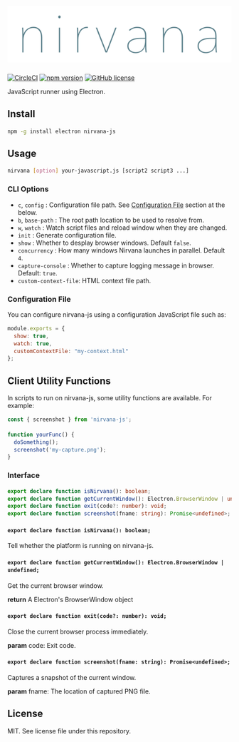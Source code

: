# ![Nirvana](./logo.png)

[![CircleCI](https://circleci.com/gh/Quramy/nirvana-js.svg?style=svg)](https://circleci.com/gh/Quramy/nirvana-js)
[![npm version](https://badge.fury.io/js/nirvana-js.svg)](https://badge.fury.io/js/nirvana-js)
[![GitHub license](https://img.shields.io/badge/license-MIT-blue.svg)](https://raw.githubusercontent.com/Quramy/nirvana-js/master/LICENSE)

JavaScript runner using Electron.

## Install

```sh
npm -g install electron nirvana-js
```

## Usage

```sh
nirvana [option] your-javascript.js [script2 script3 ...]
```

### CLI Options

- `c`, `config` : Configuration file path. See [Configuration File](#configuration-file) section at the below.
- `b`, `base-path` : The root path location to be used to resolve from.
- `w`, `watch` : Watch script files and reload window when they are changed.
- `init` : Generate configuration file.
- `show` : Whether to desplay browser windows. Default `false`.
- `concurrency` : How many windows Nirvana launches in parallel. Default `4`.
- `capture-console` : Whether to capture logging message in browser. Default: `true`.
- `custom-context-file`: HTML context file path.

### Configuration File

You can configure nirvana-js using a configuration JavaScript file such as:

```js
module.exports = {
  show: true,
  watch: true,
  customContextFile: "my-context.html"
};
```

## Client Utility Functions
In scripts to run on nirvana-js, some utility functions are available. For example:

```js
const { screenshot } from 'nirvana-js';

function yourFunc() {
  doSomething();
  screenshot('my-capture.png');
}
```
<!-- doc -->
<!-- THIS DOCUMENT IS AUTOMATICALLY GENERATED FROM src/*.ts -->
<!-- Please edit src/*.ts and `npm run build:docs:api` -->


### Interface

```typescript
export declare function isNirvana(): boolean;
export declare function getCurrentWindow(): Electron.BrowserWindow | undefined;
export declare function exit(code?: number): void;
export declare function screenshot(fname: string): Promise<undefined>;
```


#### `export declare function isNirvana(): boolean;`



Tell whether the platform is running on nirvana-js.


#### `export declare function getCurrentWindow(): Electron.BrowserWindow | undefined;`



Get the current browser window.


<b>return</b> A Electron's BrowserWindow object


#### `export declare function exit(code?: number): void;`



Close the current browser process immediately.


<b>param</b> code: Exit code.


#### `export declare function screenshot(fname: string): Promise<undefined>;`



Captures a snapshot of the current window.


<b>param</b> fname: The location of captured PNG file.



<!-- end:doc -->

## License
MIT. See license file under this repository.
